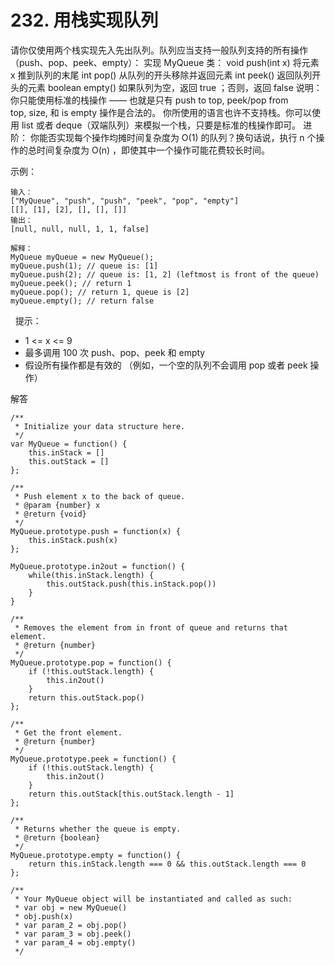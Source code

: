 ﻿# 232. 用栈实现队列
请你仅使用两个栈实现先入先出队列。队列应当支持一般队列支持的所有操作（push、pop、peek、empty）：
实现 MyQueue 类：
void push(int x) 将元素 x 推到队列的末尾
int pop() 从队列的开头移除并返回元素
int peek() 返回队列开头的元素
boolean empty() 如果队列为空，返回 true ；否则，返回 false
说明：
你只能使用标准的栈操作 —— 也就是只有 push to top, peek/pop from top, size, 和 is empty 操作是合法的。
你所使用的语言也许不支持栈。你可以使用 list 或者 deque（双端队列）来模拟一个栈，只要是标准的栈操作即可。
进阶：
你能否实现每个操作均摊时间复杂度为 O(1) 的队列？换句话说，执行 n 个操作的总时间复杂度为 O(n) ，即使其中一个操作可能花费较长时间。

示例：

    输入：
    ["MyQueue", "push", "push", "peek", "pop", "empty"]
    [[], [1], [2], [], [], []]
    输出：
    [null, null, null, 1, 1, false]
    
    解释：
    MyQueue myQueue = new MyQueue();
    myQueue.push(1); // queue is: [1]
    myQueue.push(2); // queue is: [1, 2] (leftmost is front of the queue)
    myQueue.peek(); // return 1
    myQueue.pop(); // return 1, queue is [2]
    myQueue.empty(); // return false

 
提示：

 - 1 <= x <= 9
 - 最多调用 100 次 push、pop、peek 和 empty
 - 假设所有操作都是有效的 （例如，一个空的队列不会调用 pop 或者 peek 操作）
 
解答

    /**
     * Initialize your data structure here.
     */
    var MyQueue = function() {
        this.inStack = []
        this.outStack = []
    };
    
    /**
     * Push element x to the back of queue. 
     * @param {number} x
     * @return {void}
     */
    MyQueue.prototype.push = function(x) {
        this.inStack.push(x)
    };
    
    MyQueue.prototype.in2out = function() {
        while(this.inStack.length) {
            this.outStack.push(this.inStack.pop())
        }
    }
    
    /**
     * Removes the element from in front of queue and returns that element.
     * @return {number}
     */
    MyQueue.prototype.pop = function() {
        if (!this.outStack.length) {
            this.in2out()
        }
        return this.outStack.pop()
    };
    
    /**
     * Get the front element.
     * @return {number}
     */
    MyQueue.prototype.peek = function() {
        if (!this.outStack.length) {
            this.in2out()
        }
        return this.outStack[this.outStack.length - 1]
    };
    
    /**
     * Returns whether the queue is empty.
     * @return {boolean}
     */
    MyQueue.prototype.empty = function() {
        return this.inStack.length === 0 && this.outStack.length === 0
    };
    
    /**
     * Your MyQueue object will be instantiated and called as such:
     * var obj = new MyQueue()
     * obj.push(x)
     * var param_2 = obj.pop()
     * var param_3 = obj.peek()
     * var param_4 = obj.empty()
     */